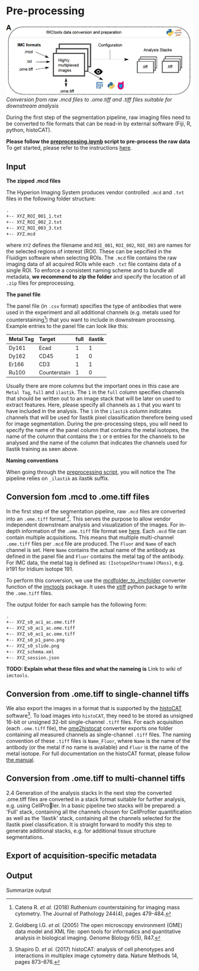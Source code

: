 # Pre-processing

![prepro](img/prepro.png)
*Conversion from raw .mcd files to .ome.tiff and .tiff files suitable for downstream analysis*

During the first step of the segmentation pipeline, raw imaging files need to be converted to file formats that can be read-in by external software (Fiji, R, python, histoCAT).

**Please follow the [preprocessing.ipynb](https://github.com/BodenmillerGroup/ImcSegmentationPipeline/blob/main/preprocessing.ipynb) script to pre-process the raw data**
To get started, please refer to the instructions [here](index.md).

## Input

**The zipped .mcd files**

The Hyperion Imaging System produces vendor controlled `.mcd` and `.txt` files in the following folder structure:

```
.
+-- XYZ_ROI_001_1.txt
+-- XYZ_ROI_002_2.txt
+-- XYZ_ROI_003_3.txt
+-- XYZ.mcd
```

where `XYZ` defines the filename and `ROI_001`, `ROI_002`, `ROI_003` are names for the selected regions of interest (ROI). 
These can be sepcified in the Fluidigm software when selecting ROIs.
The `.mcd` file contains the raw imaging data of all acquired ROIs while each `.txt` file contains data of a single ROI.
To enforce a consistent naming scheme and to bundle all metadata, **we recommend to zip the folder** and specify the location of all `.zip` files for preprocessing.

**The panel file**

The panel file (in `.csv` format) specifies the type of antibodies that were used in the experiment and all additional channels (e.g. metals used for counterstaining[^fn1]) that you want to include in downstream processing.
Example entries to the panel file can look like this:

|  Metal Tag | Target          | full | ilastik |
|  :---      | :---            | :--- | :---    | 
|  Dy161     | Ecad            | 1    | 1       |
|  Dy162     | CD45            | 1    | 0       |
|  Er166     | CD3             | 1    | 1       |
|  Ru100     | Counterstain    | 1    | 0       |

Usually there are more columns but the important ones in this case are `Metal Tag`, `full` and `ilastik`.
The `1` in the `full` column specifies channels that should be written out to an image stack that will be later on used to extract features. 
Here, please specify all channels as `1` that you want to have included in the analysis.
The `1` in the `ilastik` column indicates channels that will be used for Ilastik pixel classification therefore being used for image segmentation.
During the pre-processing steps, you will need to specify the name of the panel column that contains the metal isotopes, the name of the column that contains the `1` or `0` entries for the channels to be analysed and the name of the column that indicates the channels used for Ilastik training as seen above.

**Naming conventions**

When going through the [preprocessing script](https://github.com/BodenmillerGroup/ImcSegmentationPipeline/blob/main/preprocessing.ipynb), you will notice the  The pipeline relies on `_ilastik` as ilastik suffix. 

## Conversion fom .mcd to .ome.tiff files

In the first step of the segmentation pipeline, raw `.mcd` files are converted into an `.ome.tiff` format [^fn2].
This serves the purpose to allow vendor independent downstream analysis and visualization of the images.
For in-depth information of the `.ome.tiff` file format see [here](https://www.openmicroscopy.org/Schemas/Documentation/Generated/OME-2016-06/ome.html). 
Each `.mcd` file can contain multiple acquisitions. This means that multiple multi-channel `.ome.tiff` files per `.mcd` file are produced. 
The `Fluor` and `Name` of each channel is set.
Here `Name` contains the actual name of the antibody as defined in the panel file and `Fluor` contains the metal tag of the antibody.
For IMC data, the metal tag is defined as: `(IsotopeShortname)(Mass)`, e.g. Ir191 for Iridium
isotope 191.

To perform this conversion, we use the [mcdfolder_to_imcfolder](https://bodenmillergroup.github.io/imctools/converters/mcdfolder2imcfolder.html#imctools.converters.mcdfolder2imcfolder.mcdfolder_to_imcfolder) converter function of the [imctools](https://bodenmillergroup.github.io/imctools/) package.
It uses the [xtiff](https://github.com/BodenmillerGroup/xtiff) python package to write the `.ome.tiff` files.

The output folder for each sample has the following form:

```
.
+-- XYZ_s0_ac1_ac.ome.tiff
+-- XYZ_s0_ac1_ac.ome.tiff
+-- XYZ_s0_ac1_ac.ome.tiff
+-- XYZ_s0_p1_pano.png
+-- XYZ_s0_slide.png
+-- XYZ_schema.xml
+-- XYZ_session.json
```

**TODO: Explain what these files and what the nameing is**
Link to wiki of `imctools`.

## Conversion from .ome.tiff to single-channel tiffs

We also export the images in a format that is supported by the [histoCAT](https://bodenmillergroup.github.io/histoCAT/) software[^fn3].
To load images into `histoCAT`, they need to be stored as unsigned 16-bit or unsigned 32-bit single-channel `.tiff` files. 
For each acquisition (each `.ome.tiff` file), the [ome2histocat](https://bodenmillergroup.github.io/imctools/converters/ome2histocat.html) converter exports one folder containing all measured channels as single-channel `.tiff` files.
The naming convention of these `.tiff` files is `Name_Fluor`, where `Name` is the name of the antibody (or the metal if no name is available) and `Fluor` is the name of the metal isotope.
For full documentation on the histoCAT format, please follow [the manual](https://github.com/BodenmillerGroup/histoCAT/releases/download/histoCAT_1.76/histoCATmanual_1.76.pdf).

## Conversion from .ome.tiff to multi-channel tiffs

2.4 Generation of the analysis stacks
In the next step the converted .ome.tiff files are converted in a stack format suitable for further
analysis, e.g. using CellProler. In a basic pipeline two stacks will be prepared: a 'Full' stack,
containing all the channels chosen for CellProfiler quantification as well as the 'Ilastik' stack,
containing all the channels selected for the Ilastik pixel classification. It is straight forward to
modify this step to generate additional stacks, e.g. for additional tissue structure segmentations.

## Export of acquisition-specific metadata

## Output

Summarize output

[^fn1]: Catena R. _et al._ (2018) Ruthenium counterstaining for imaging mass cytometry. The Journal of Pathology 244(4), pages 479-484.
[^fn2]: Goldberg I.G. _et al._ (2005) The open microscopy environment (OME) data model and XML file: open tools for informatics and quantitative analysis in biological imaging. Genome Biology 6(5), R47.
[^fn3]: Shapiro D. _et al._ (2017) histoCAT: analysis of cell phenotypes and interactions in multiplex image cytometry data. Nature Methods 14, pages 873–876.